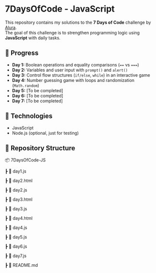 # 7DaysOfCode - JavaScript

This repository contains my solutions to the **7 Days of Code** challenge by [Alura](https://7daysofcode.io/).  
The goal of this challenge is to strengthen programming logic using **JavaScript** with daily tasks.  

## 📅 Progress

- **Day 1:** Boolean operations and equality comparisons (`==` vs `===`)
- **Day 2:** Variables and user input with `prompt()` and `alert()`
- **Day 3:** Control flow structures (`if/else`, `while`) in an interactive game
- **Day 4:** Number guessing game with loops and randomization (`Math.random`)
- **Day 5:** [To be completed]
- **Day 6:** [To be completed]
- **Day 7:** [To be completed]

## 🚀 Technologies
- JavaScript
- Node.js (optional, just for testing)

## 📂 Repository Structure

📦 7DaysOfCode-JS

┣ 📜 day1.js

┣ 📜 day2.html

┣ 📜 day2.js

┣ 📜 day3.html

┣ 📜 day3.js

┣ 📜 day4.html

┣ 📜 day4.js

┣ 📜 day5.js

┣ 📜 day6.js

┣ 📜 day7.js

┣ 📜 README.md
